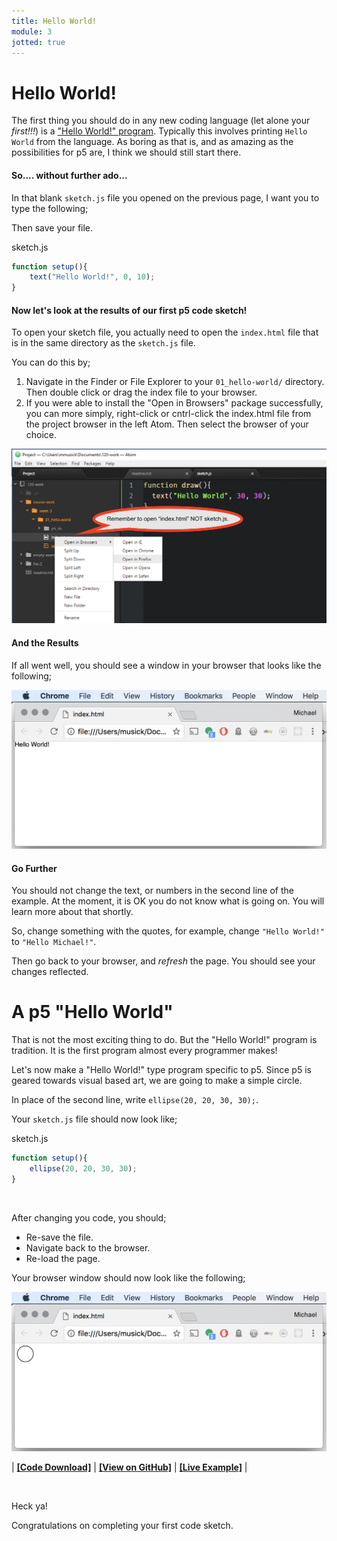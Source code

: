 ```yaml
---
title: Hello World!
module: 3
jotted: true
---
```


# Hello World!

The first thing you should do in any new coding language (let alone your _first!!!_) is a ["Hello World!" program](https://www.thesoftwareguild.com/blog/the-history-of-hello-world/). Typically this involves printing `Hello World` from the language. As boring as that is, and as amazing as the possibilities for p5 are, I think we should still start there.

#### So.... without further ado...

In that blank `sketch.js` file you opened on the previous page, I want you to type the following;

Then save your file.

<div id="code-heading">sketch.js</div>

```js
function setup(){
    text("Hello World!", 0, 10);
}
```



#### Now let's look at the results of our first p5 code sketch!

To open your sketch file, you actually need to open the `index.html` file that is in the same directory as the `sketch.js` file.

You can do this by;

1. Navigate in the Finder or File Explorer to your `01_hello-world/` directory. Then double click or drag the index file to your browser.
2. If you were able to install the "Open in Browsers" package successfully, you can more simply, right-click or cntrl-click the index.html file from the project browser in the left Atom. Then select the browser of your choice.

![Open in Browser example](../imgs/open-example.png "Open in browsers example")

#### And the Results

If all went well, you should see a window in your browser that looks like the following;

![hello world example](../imgs/hello-world.png "Hello World Example")

<div class="displayed_jotted_example">
    <div id="jotted-demo-1" class=""></div>
</div>
<script>
    new Jotted(document.querySelector("#jotted-demo-1"), {
    files: [
        {
            type: "js",
            url:"https://raw.githubusercontent.com/Montana-Media-Arts/120_CreativeCoding_Fall2017/master/lecture_code/03/01_hello-world_01/sketch.js"
        },
        {
            type: "html",
            url:"../../../p5_resources/index.html"
    }],
    // plugins: [ "codemirror", "console" ]
    plugins: [ "codemirror" ]
});
</script>



#### Go Further

You should not change the text, or numbers in the second line of the example. At the moment, it is OK you do not know what is going on. You will learn more about that shortly.

So, change something with the quotes, for example, change `"Hello World!"` to `"Hello Michael!"`.

Then go back to your browser, and _refresh_ the page. You should see your changes reflected.




# A p5 "Hello World"

That is not the most exciting thing to do. But the "Hello World!" program is tradition. It is the first program almost every programmer makes!

Let's now make a "Hello World!" type program specific to p5. Since p5 is geared towards visual based art, we are going to make a simple circle.

In place of the second line, write `ellipse(20, 20, 30, 30);`.

Your `sketch.js` file should now look like;

<div id="code-heading">sketch.js</div>

```js
function setup(){
    ellipse(20, 20, 30, 30);
}
```

<br />


After changing you code, you should;

- Re-save the file.
- Navigate back to the browser.
- Re-load the page.

Your browser window should now look like the following;

![p5 hello world example](../imgs/hello-world-p5.png "p5 Hello World Example")


<div class="displayed_jotted_example">
    <div id="jotted-demo-2" class=""></div>
</div>
<script>
    new Jotted(document.querySelector("#jotted-demo-2"), {
    files: [
        {
            type: "js",
            url:"https://raw.githubusercontent.com/Montana-Media-Arts/120_CreativeCoding_Fall2017/master/lecture_code/03/01_hello-world_02/sketch.js"
        },
        {
            type: "html",
            url:"../../../p5_resources/index.html"
    }],
    // plugins: [ "codemirror", "console" ]
    plugins: [ "codemirror" ]
});
</script>

| [**[Code Download]**](https://github.com/Montana-Media-Arts/120_CreativeCoding_Fall2017/raw/master/lecture_code/03/01_hello-world_02/01_hello-world_02.zip) | [**[View on GitHub]**](https://github.com/Montana-Media-Arts/120_CreativeCoding_Fall2017/raw/master/lecture_code/03/01_hello-world_02/) | [**[Live Example]**](https://montana-media-arts.github.io/120_CreativeCoding_Fall2017/lecture_code/03/01_hello-world_02/) |





<br />

Heck ya!

Congratulations on completing your first code sketch.
